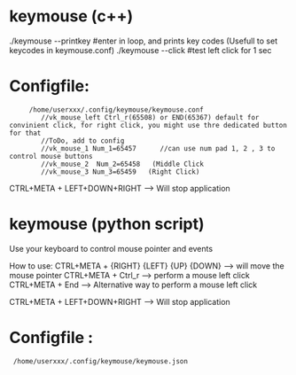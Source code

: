 


# keymouse (c++)
./keymouse --printkey #enter in loop, and prints key codes (Usefull to set keycodes in keymouse.conf)
./keymouse --click   #test left click for 1 sec
#        Configfile: 
         /home/userxxx/.config/keymouse/keymouse.conf
            //vk_mouse_left Ctrl_r(65508) or END(65367) default for convinient click, for right click, you might use thre dedicated button for that
            //ToDo, add to config
            //vk_mouse_1 Num_1=65457      //can use num pad 1, 2 , 3 to control mouse buttons
            //vk_mouse_2  Num_2=65458   (Middle Click
            //vk_mouse_3 Num_3=65459   (Right Click)

CTRL+META  +  LEFT+DOWN+RIGHT --> Will stop application



# keymouse (python script)
Use your keyboard to control mouse pointer and events

How to use:
CTRL+META  + {RIGHT} {LEFT} {UP} {DOWN}  --> will move the mouse pointer
CTRL+META  +  Ctrl_r --> perform a mouse left click
CTRL+META  +  End --> Alternative way to perform a mouse left click

CTRL+META  +  LEFT+DOWN+RIGHT --> Will stop application


#    Configfile : 
     /home/userxxx/.config/keymouse/keymouse.json